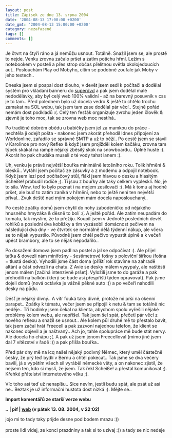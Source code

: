 ```yaml
---
layout: post
title: Zápisek ze dne 13. srpna 2004
date: '2004-08-13 17:00:00 +0200'
date_gmt: '2004-08-13 15:00:00 +0200'
category: nezařazené
tags: []
comments: []
---
```

<p>Je čtvrt na čtyři ráno a já nemůžu usnout. Totálně. Snažil jsem se, ale prostě to  nejde. Venku zrovna začalo pršet a zatím potichu hřmí. Ležím s notebookem v posteli  a přes strop občas přelítnou světla okolojedoucích aut.. Poslouchám Play od Mobyho,  cítím se podobně zoufale jak Moby v jeho textech..</p>
<p>Dneska jsem si pospal dost dlouho, v devět jsem sedl k počítači a dodělal systém  pro vkládání banneru do <a href="http://www.superdvd.cz">superdvd</a> a pak  jsem dodělal malé nedodělávky, aby byl celý web 100% validní - až na barevný posuvník  v css je to tam.. Před polednem bylo už docela vedro &amp; ještě to chtělo trochu  zamakat na SOL webu, tak jsem tam zase dodělal pár věcí.. Stejně pořád nemám dost  podkladů :(. Celý ten fesťák organizuje zvrchu jeden člověk &amp; zjevně je toho  moc, tak se zrovna web moc nestíhá..</p>
<p>Po tradičně dobrém obědu u babičky jsem jel za mamkou do práce - nechtěla jí odejít  pošta - nakonec jsem akorát přehodil Idnes připojení za Worldonline, zařadilo se správné  SMTP a už to běží.. Po cestě jsem se stavil v Karolince pro nový Reflex &amp; když  jsem projížděl kolem kačáku, zrovna tam týpek skákal na rampě nějaký zběsilý skok  na snowboardu.. Úplně husté :). Akorát ho pak chudáka museli z té vody tahat lanem :).</p>
<p>Uh, venku je právě největší bouřka minimálně letošního roku. Tolik hřmění &amp;  blesků.. Vytáhl jsem počítač ze zásuvky a z modemu a odpojil notebook. Když jsem  lezl pod počítačový stůl, flákl jsem hlavou o desku a hlasitým Scheiße! probudil  rodiče ;). Ti jsou z bouřky ale taky celkem vyplesklí. No, je to síla. Wow, teď to  bylo poznat i na mojem zesilovači :(. Má k tomu aj hodně pršet, ale buď to zatím  zaniká v hřmění, nebo to ještě není ten největší příval.. Zvuk deště nad mým pokojem  mám docela naposlouchaný..</p>
<p>Po cestě zpátky domů jsem chytil do nohy zabodeníčko od nějakého hnusného  hmyzáka &amp; děsně to bolí :(. A ještě pořád. Ale zatím neupadám do komatu, tak  myslím, že to přežiju. Koupil jsem v Jednotě posledních devět rohlíků a poslední  dva koblížky a tím vyzásobil domácnost pečivem na následující dva dny - ve čtvrtek  se normálně dělá týdenní nákup, ale včera se to nějak vypustilo. Původně jsem chtěl  pečivo vypustit úplně a k večeři upéct brambory, ale to se nějak nepodařilo..</p>
<p>Po dosažení domova jsem padl na postel a jal se odpočívat :). Ale přijel taťka &amp;  dovezli nám minifošny - šestimetrové fošny s poloviční šířkou (fošna = tlustá deska).  Vyhodili jsme část doma (příští rok stavíme na zahradě altán) a část odvezli na chatu.  Z Avie se desky málem vysypaly, ale naštěstí jenom málem [začíná intenzivně pršet].  Vyložili jsme to do garáže a pak přehodili na balkón (který se bude asi přespříští týden  opravovat). Pak jsme dojeli domů (nová octávka je vážně pěkné auto :)) a po večeři  nahodili desky na půdu.</p>
<p>Déšť je nějaký divný.. A vítr fouká taky divně, protože mi prší na okenní parapet..  Zpátky k tématu, večer jsem se připojil k netu &amp; tam se totálně nic neděje..  Tři hodinky jsem čekal na klienta, abychom spolu vyřešili nějaké problémy kolem webu,  ale nepřišel. Tak jsem šel spát, přečetl pár věcí z nového reflexu a snažil se usnout..  Ale kolem půl druhé mě to přestalo bavit, tak jsem začal hrát Freecell a pak zazvoní  najednou telefon, že klient se nakonec objevil a je naštvaný.. Ach jo, tahle  spolupráce mě bude stát nervy. Ale docela ho chápu ;(. A pak už jsem jenom Freecelloval  (mimo jiné jsem dal 7 vítězství v řadě :)) a pak přišla bouřka..</p>
<p>Před pár dny mě na icq našel nějaký podivný Němec, který uměl částečně česky,  že prý teď bydlí v Bernu a chtěl pokecat.. Tak jsme se dva večery bavili, já s vypětím  všech sil vyráběl německé věty, a on nakonec zjistil, že nejsem ten, kdo si myslí,  že jsem. Tak řekl Scheiße! a přestal komunikovat ;). Křehké přátelství internetového  věku ;).</p>
<p>Víc toho asi teď už nenapíšu.. Sice nevím, jestli budu spát, ale psát už asi ne..  Beztak je už informační hustota dost nízká ;). Mějte se..</p>
<div class="import-komentaru">
<p><strong>Import komentářů ze starší verze webu</strong></p>
<div class="comment">
<p style="font-weight:bold"><span class="compredmet">..</span> | <span class="comname">pif</span> |  <a href="http://www.pifik.com">web</a> (v&nbsp;pátek&nbsp;13.&nbsp;08.&nbsp;2004,&nbsp;v&nbsp;22:02)</p>
<p>jojo mi to tady taky prijde desne pod bodem mrazu :))  <br>  <br> proste lidi videj, ze konci prazdniny a tak si to uzivaj :)) a tady se nic nedeje </p>
</div>
</div>
